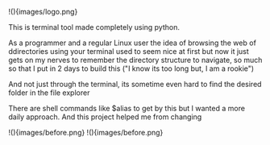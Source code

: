 !(){images/logo.png}

This is terminal tool made completely using python.

As a programmer and a regular Linux user the idea of browsing the web of ddirectories using your terminal used to seem nice at first but now it just gets on my nerves to remember the directory structure to navigate, so much so that I put in 2 days to build this ("I know its too long but, I am a rookie")

And not just through the terminal, its sometime even hard to find the desired folder in the file explorer

There are shell commands like $alias to get by this but I wanted a more daily approach. And this project helped me from changing 


!(){images/before.png}
!(){images/before.png}
